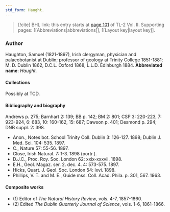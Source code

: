 ```yaml
---
std_form: Haught.
---
```


> [!cite] BHL link: this entry starts at [page 101](https://www.biodiversitylibrary.org/page/33068343) of TL-2 Vol. II.
> Supporting pages: [[Abbreviations|abbreviations]], [[Layout key|layout key]].

### Author

Haughton, Samuel (1821-1897), Irish clergyman, physician and palaeobotanist at Dublin; professor of geology at Trinity College 1851-1881; M. D. Dublin 1862, D.C.L. Oxford 1868, L.L.D. Edinburgh 1884. 
**Abbreviated name**: *Haught.*

#### Collections

Possibly at TCD.

#### Bibliography and biography

Andrews p. 275; Barnhart 2: 139; BB p. 142; BM 2: 801; CSP 3: 220-223, 7: 923-924, 6: 683, 10: 160-162, 15: 687; Dawson p. 401; Desmond p. 294; DNB suppl. 2: 398.
- Anon., Notes bot. School Trinity Coll. Dublin 3: 126-127. 1898; Dublin J. Med. Sci. 104: 535. 1897.
- C., Nature 57: 55-56. 1897.
- Close, Irish Natural. 7: 1-3. 1898 (portr.).
- D.J.C., Proc. Roy. Soc. London 62: xxix-xxxvii. 1898.
- E.H., Geol. Magaz. ser. 2. dec. 4. 4: 573-575. 1897.
- Hicks, Quart. J. Geol. Soc. London 54: lxvi. 1898.
- Phillips, V. T. and M. E., Guide mss. Coll. Acad. Phila. p. 301, 567. 1963.

#### Composite works

- (1) Editor of *The Natural History Review*, vols. 4-7, 1857-1860.
- (2) Edited *The Dublin Quarterly Journal of Science*, vols. 1-6, 1861-1866.

